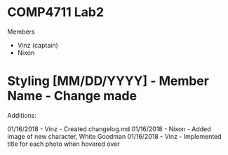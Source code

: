 COMP4711 Lab2
========================
Members
- Vinz (captain)
- Nixon

Styling
[MM/DD/YYYY] - Member Name - Change made
========================
Additions:

01/16/2018 - Vinz - Created changelog.md
01/16/2018 - Nixon - Added image of new character, White Goodman
01/16/2018 - Vinz - Implemented title for each photo when hovered over
